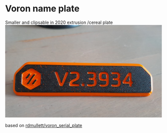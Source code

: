 # Voron name plate #
Smaller and clipsable in 2020 extrusion /cereal plate
![serial_plate](./Images/v23934.jpg)

based on [rdmullett/voron_serial_plate](https://github.com/rdmullett/voron_serial_plate)
